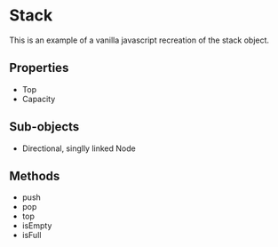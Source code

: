 # Stack

This is an example of a vanilla javascript recreation of the stack object.

## Properties

- Top
- Capacity

## Sub-objects

- Directional, singlly linked Node

## Methods

- push
- pop
- top
- isEmpty
- isFull